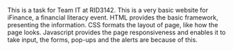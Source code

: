 This is a task for Team IT at RID3142. This is a very basic website for iFinance, a financial literacy event. 
HTML provides the basic framework, presenting the information.
CSS formats the layout of page, like how the page looks. 
Javascript provides the page responsiveness and enables it to take input, the forms, pop-ups and the alerts are because of this.
